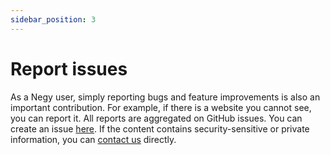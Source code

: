 ```yaml
---
sidebar_position: 3
---
```


# Report issues

As a Negy user, simply reporting bugs and feature improvements is also an important contribution. For example, if there is a website you cannot see, you can report it. All reports are aggregated on GitHub issues. You can create an issue [here](https://github.com/negyio/negy/issues). If the content contains security-sensitive or private information, you can [contact us](/contact) directly.


